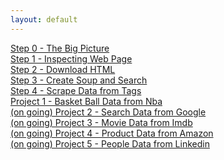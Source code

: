 ```yaml
---
layout: default
---
```


[Step 0 - The Big Picture](book/the-big-picture.html)  
[Step 1 - Inspecting Web Page](book/inspecting.html)  
[Step 2 - Download HTML](book/download-html.html)  
[Step 3 - Create Soup and Search](book/create-soup-and-search.html)  
[Step 4 - Scrape Data from Tags](book/scrape-data-from-tag.html)  
[Project 1 - Basket Ball Data from Nba](book/project1-basketball-data-from-nba.html)  
[(on going) Project 2 - Search Data from Google]()  
[(on going) Project 3 - Movie Data from Imdb]()  
[(on going) Project 4 - Product Data from Amazon]()  
[(on going) Project 5 - People Data from Linkedin]()  